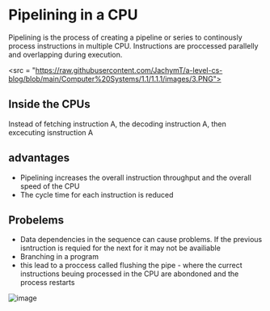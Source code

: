 # Pipelining in a CPU

Pipelining is the process of creating a pipeline or series to continously process instructions in multiple CPU. Instructions are proccessed parallelly and overlapping during execution.

<src = "https://raw.githubusercontent.com/JachymT/a-level-cs-blog/blob/main/Computer%20Systems/1.1/1.1.1/images/3.PNG">

## Inside the CPUs 
Instead of fetching instruction A, the decoding instruction A, then excecuting isnstruction A

## advantages
- Pipelining increases the overall instruction throughput and the overall speed of the CPU
- The cycle time for each instruction is reduced

## Probelems
- Data dependencies in the sequence can cause problems. If the previous isntruction is requied for the next for it may not be availiable
- Branching in a program 
- this lead to a proccess called flushing the pipe - where the currect instructions beuing processed in the CPU are abondoned and the process restarts

![image](https://user-images.githubusercontent.com/72783315/137920053-f9b677b1-5020-4ea8-8a37-6a1dc6dc4a99.png)
